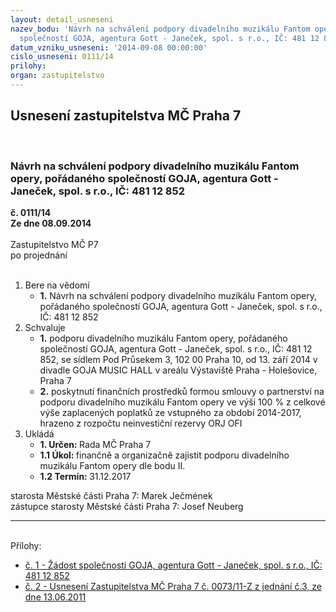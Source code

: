 ```yaml
---
layout: detail_usneseni
nazev_bodu: 'Návrh na schválení podpory divadelního muzikálu Fantom opery, pořádaného
  společností GOJA, agentura Gott - Janeček, spol. s r.o., IČ: 481 12 852'
datum_vzniku_usneseni: '2014-09-08 00:00:00'
cislo_usneseni: 0111/14
prilohy: 
organ: zastupitelstvo
---
```

<div id="ucUsn_pList" class="usn">
	<span><h2>Usnesení zastupitelstva MČ Praha 7 </h2>
<br></span><div class="standBody">
<span><h3>Návrh na schválení podpory divadelního muzikálu Fantom opery, pořádaného společností GOJA, agentura Gott - Janeček, spol. s r.o., IČ: 481 12 852</h3></span><div class="center">
		<strong>č. 0111/14</strong><br>
	</div>
<div class="center">
		<strong>Ze dne 08.09.2014</strong><br><br>
	</div>Zastupitelstvo MČ P7<br> po projednání<br><br><ol>
<li>Bere na vědomí<ul><li>
<strong>1.</strong> Návrh na schválení podpory divadelního muzikálu Fantom opery, pořádaného společností GOJA, agentura Gott - Janeček, spol. s r.o., IČ: 481 12 852</li></ul>
</li>
<li>Schvaluje<ul>
<li>
<strong>1.</strong> podporu divadelního muzikálu Fantom opery, pořádaného společností GOJA, agentura Gott - Janeček, spol. s r.o., IČ: 481 12 852, se sídlem Pod Průsekem 3, 102 00 Praha 10, od 13. září 2014 v divadle GOJA MUSIC HALL v areálu Výstaviště Praha - Holešovice, Praha 7</li>
<li>
<strong>2.</strong> poskytnutí finančních prostředků formou smlouvy o partnerství na podporu divadelního muzikálu Fantom opery ve výši 100 % z celkové výše zaplacených poplatků ze vstupného za období 2014-2017, hrazeno z rozpočtu neinvestiční rezervy ORJ OFI</li>
</ul>
</li>
<li>Ukládá<ul>
<li>
<strong>1. Určen: </strong>Rada MČ Praha 7</li>
<li>
<strong>1.1 Úkol: </strong>finančně a organizačně zajistit podporu divadelního muzikálu Fantom opery dle bodu II.</li>
<li>
<strong>1.2 Termín: </strong>31.12.2017</li>
</ul>
</li>
</ol>starosta Městské části Praha 7: Marek Ječmének<br>zástupce starosty Městské části Praha 7: Josef Neuberg<hr>
<br>Přílohy: <ul>
<li><a href="/zdroj.aspx?typ=4&amp;id=58037&amp;sh=-1778584363" target="_blank" title="Soubor (.pdf 513,1 kB)-nové okno">č. 1 - Žádost společnosti GOJA, agentura Gott - Janeček, spol. s r.o., IČ: 481 12 852</a></li> <li><a href="/zdroj.aspx?typ=4&amp;id=58038&amp;sh=-1778761931" target="_blank" title="Soubor (.pdf 509,3 kB)-nové okno">č. 2 - Usnesení Zastupitelstva MČ Praha 7 č. 0073/11-Z z jednání č.3, ze dne 13.06.2011</a></li> </ul>
</div>
</div>